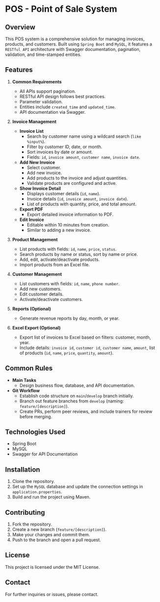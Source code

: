 # POS - Point of Sale System

## Overview
This POS system is a comprehensive solution for managing invoices, products, and customers. Built using `Spring Boot` and `MySQL`, it features a `RESTful API` architecture with Swagger documentation, pagination, validation, and time-stamped entities.

## Features

1. **Common Requirements**
   - All APIs support pagination.
   - RESTful API design follows best practices.
   - Parameter validation.
   - Entities include `created_time` and `updated_time`.
   - API documentation via Swagger.

2. **Invoice Management**
   - **Invoice List**
     - Search by customer name using a wildcard search (`like %input%`).
     - Filter by customer ID, date, or month.
     - Sort invoices by date or amount.
     - Fields: `id`, `invoice amount`, `customer name`, `invoice date`.
   - **Add New Invoice**
     - Select customer.
     - Add new invoice.
     - Add products to the invoice and adjust quantities.
     - Validate products are configured and active.
   - **Show Invoice Detail**
     - Displays customer details (`id`, `name`).
     - Invoice details (`id`, `invoice amount`, `invoice date`).
     - List of products with quantity, price, and total amount.
   - **Export PDF**
     - Export detailed invoice information to PDF.
   - **Edit Invoice**
     - Editable within 10 minutes from creation.
     - Similar to adding a new invoice.

3. **Product Management**
   - List products with fields: `id`, `name`, `price`, `status`.
   - Search products by name or status, sort by name or price.
   - Add, edit, activate/deactivate products.
   - Import products from an Excel file.

4. **Customer Management**
   - List customers with fields: `id`, `name`, `phone number`.
   - Add new customers.
   - Edit customer details.
   - Activate/deactivate customers.

5. **Reports (Optional)**
   - Generate revenue reports by day, month, or year.

6. **Excel Export (Optional)**
   - Export list of invoices to Excel based on filters: customer, month, year.
   - Include details: `invoice id`, `customer id`, `customer name`, `amount`, list of products (`id`, `name`, `price`, `quantity`, `amount`).

## Common Rules
- **Main Tasks**
  - Design business flow, database, and API documentation.
- **Git Workflow**
  - Establish code structure on `main`/`develop` branch initially.
  - Branch out feature branches from `develop` (naming: `feature/[description]`).
  - Create PRs, perform peer reviews, and include trainers for review before merging.

## Technologies Used
- Spring Boot
- MySQL
- Swagger for API Documentation

## Installation
1. Clone the repository.
2. Set up the `MySQL` database and update the connection settings in `application.properties`.
3. Build and run the project using Maven.

## Contributing
1. Fork the repository.
2. Create a new branch (`feature/[description]`).
3. Make your changes and commit them.
4. Push to the branch and open a pull request.

## License
This project is licensed under the MIT License.

## Contact
For further inquiries or issues, please contact.
